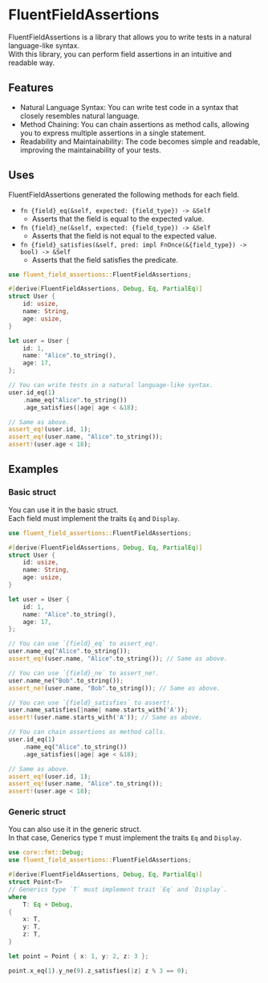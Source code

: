 # FluentFieldAssertions

FluentFieldAssertions is a library that allows you to write tests in a natural language-like syntax.  
With this library, you can perform field assertions in an intuitive and readable way.

## Features

- Natural Language Syntax: You can write test code in a syntax that closely resembles natural language.
- Method Chaining: You can chain assertions as method calls, allowing you to express multiple assertions in a single statement.
- Readability and Maintainability: The code becomes simple and readable, improving the maintainability of your tests.

## Uses

FluentFieldAssertions generated the following methods for each field.

- `fn {field}_eq(&self, expected: {field_type}) -> &Self`
  - Asserts that the field is equal to the expected value.
- `fn {field}_ne(&self, expected: {field_type}) -> &Self`
  - Asserts that the field is not equal to the expected value.
- `fn {field}_satisfies(&self, pred: impl FnOnce(&{field_type}) -> bool) -> &Self`
  - Asserts that the field satisfies the predicate.

```rust
use fluent_field_assertions::FluentFieldAssertions;

#[derive(FluentFieldAssertions, Debug, Eq, PartialEq)]
struct User {
    id: usize,
    name: String,
    age: usize,
}

let user = User {
    id: 1,
    name: "Alice".to_string(),
    age: 17,
};

// You can write tests in a natural language-like syntax.
user.id_eq(1)
    .name_eq("Alice".to_string())
    .age_satisfies(|age| age < &18);

// Same as above.
assert_eq!(user.id, 1);
assert_eq!(user.name, "Alice".to_string());
assert!(user.age < 18);
```

## Examples

### Basic struct

You can use it in the basic struct.  
Each field must implement the traits `Eq` and `Display`.

```rust
use fluent_field_assertions::FluentFieldAssertions;

#[derive(FluentFieldAssertions, Debug, Eq, PartialEq)]
struct User {
    id: usize,
    name: String,
    age: usize,
}

let user = User {
    id: 1,
    name: "Alice".to_string(),
    age: 17,
};

// You can use `{field}_eq` to assert_eq!.
user.name_eq("Alice".to_string());
assert_eq!(user.name, "Alice".to_string()); // Same as above.

// You can use `{field}_ne` to assert_ne!.
user.name_ne("Bob".to_string());
assert_ne!(user.name, "Bob".to_string()); // Same as above.

// You can use `{field}_satisfies` to assert!.
user.name_satisfies(|name| name.starts_with('A'));
assert!(user.name.starts_with('A')); // Same as above.

// You can chain assertions as method calls.
user.id_eq(1)
    .name_eq("Alice".to_string())
    .age_satisfies(|age| age < &18);

// Same as above.
assert_eq!(user.id, 1);
assert_eq!(user.name, "Alice".to_string());
assert!(user.age < 18);
```

### Generic struct

You can also use it in the generic struct.  
In that case, Generics type `T` must implement the traits `Eq` and `Display`.

```rust
use core::fmt::Debug;
use fluent_field_assertions::FluentFieldAssertions;

#[derive(FluentFieldAssertions, Debug, Eq, PartialEq)]
struct Point<T>
// Generics type `T` must implement trait `Eq` and `Display`.
where
    T: Eq + Debug,
{
    x: T,
    y: T,
    z: T,
}

let point = Point { x: 1, y: 2, z: 3 };

point.x_eq(1).y_ne(9).z_satisfies(|z| z % 3 == 0);
```
